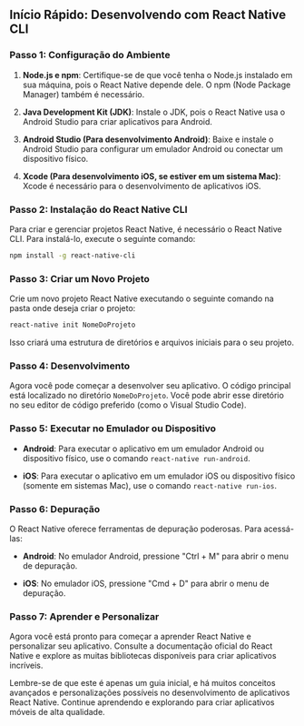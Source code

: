 ## Início Rápido: Desenvolvendo com React Native CLI

### Passo 1: Configuração do Ambiente

1. **Node.js e npm**: Certifique-se de que você tenha o Node.js instalado em sua máquina, pois o React Native depende dele. O npm (Node Package Manager) também é necessário.

2. **Java Development Kit (JDK)**: Instale o JDK, pois o React Native usa o Android Studio para criar aplicativos para Android.

3. **Android Studio (Para desenvolvimento Android)**: Baixe e instale o Android Studio para configurar um emulador Android ou conectar um dispositivo físico.

4. **Xcode (Para desenvolvimento iOS, se estiver em um sistema Mac)**: Xcode é necessário para o desenvolvimento de aplicativos iOS.

### Passo 2: Instalação do React Native CLI

Para criar e gerenciar projetos React Native, é necessário o React Native CLI. Para instalá-lo, execute o seguinte comando:

```bash
npm install -g react-native-cli
```

### Passo 3: Criar um Novo Projeto

Crie um novo projeto React Native executando o seguinte comando na pasta onde deseja criar o projeto:

```bash
react-native init NomeDoProjeto
```

Isso criará uma estrutura de diretórios e arquivos iniciais para o seu projeto.

### Passo 4: Desenvolvimento

Agora você pode começar a desenvolver seu aplicativo. O código principal está localizado no diretório `NomeDoProjeto`. Você pode abrir esse diretório no seu editor de código preferido (como o Visual Studio Code).

### Passo 5: Executar no Emulador ou Dispositivo

- **Android**: Para executar o aplicativo em um emulador Android ou dispositivo físico, use o comando `react-native run-android`.

- **iOS**: Para executar o aplicativo em um emulador iOS ou dispositivo físico (somente em sistemas Mac), use o comando `react-native run-ios`.

### Passo 6: Depuração

O React Native oferece ferramentas de depuração poderosas. Para acessá-las:

- **Android**: No emulador Android, pressione "Ctrl + M" para abrir o menu de depuração.

- **iOS**: No emulador iOS, pressione "Cmd + D" para abrir o menu de depuração.

### Passo 7: Aprender e Personalizar

Agora você está pronto para começar a aprender React Native e personalizar seu aplicativo. Consulte a documentação oficial do React Native e explore as muitas bibliotecas disponíveis para criar aplicativos incríveis.

Lembre-se de que este é apenas um guia inicial, e há muitos conceitos avançados e personalizações possíveis no desenvolvimento de aplicativos React Native. Continue aprendendo e explorando para criar aplicativos móveis de alta qualidade.
